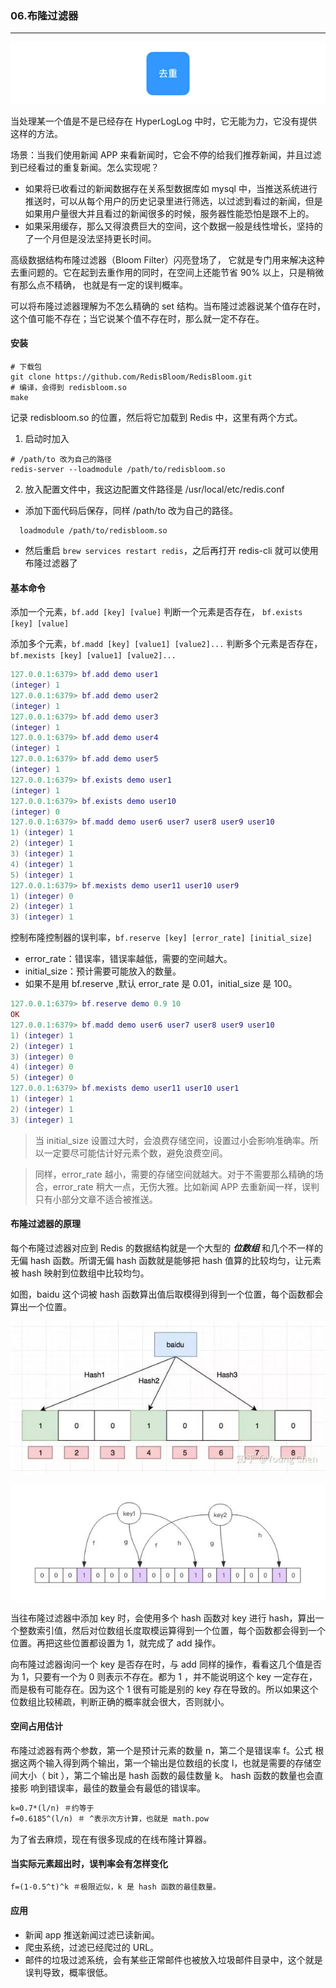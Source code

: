 ### 06.布隆过滤器
---
![布隆过滤器](media/布隆过滤器.gif)


当处理某一个值是不是已经存在 HyperLogLog 中时，它无能为力，它没有提供这样的方法。

场景：当我们使用新闻 APP 来看新闻时，它会不停的给我们推荐新闻，并且过滤到已经看过的重复新闻。怎么实现呢？
* 如果将已收看过的新闻数据存在关系型数据库如 mysql 中，当推送系统进行推送时，可以从每个用户的历史记录里进行筛选，以过滤到看过的新闻，但是如果用户量很大并且看过的新闻很多的时候，服务器性能恐怕是跟不上的。
* 如果采用缓存，那么又得浪费巨大的空间，这个数据一般是线性增长，坚持的了一个月但是没法坚持更长时间。

高级数据结构布隆过滤器（Bloom Filter）闪亮登场了， 它就是专门用来解决这种去重问题的。它在起到去重作用的同时，在空间上还能节省 90% 以上，只是稍微有那么点不精确， 也就是有一定的误判概率。

可以将布隆过滤器理解为不怎么精确的 set 结构。当布隆过滤器说某个值存在时，这个值可能不存在；当它说某个值不存在时，那么就一定不存在。

#### 安装

```shell
# 下载包
git clone https://github.com/RedisBloom/RedisBloom.git
# 编译，会得到 redisbloom.so 
make
```
记录 redisbloom.so 的位置，然后将它加载到 Redis 中，这里有两个方式。
1. 启动时加入
  ```shell
  # /path/to 改为自己的路径
  redis-server --loadmodule /path/to/redisbloom.so
  ```
2. 放入配置文件中，我这边配置文件路径是 /usr/local/etc/redis.conf
  * 添加下面代码后保存，同样 /path/to 改为自己的路径。
  ```text
    loadmodule /path/to/redisbloom.so
  ```
  * 然后重启 `brew services restart redis`，之后再打开 redis-cli 就可以使用布隆过滤器了
  

#### 基本命令
添加一个元素，`bf.add [key] [value]`
判断一个元素是否存在， `bf.exists [key] [value]`

添加多个元素，`bf.madd [key] [value1] [value2]...`
判断多个元素是否存在，`bf.mexists [key] [value1] [value2]...`

```lua
127.0.0.1:6379> bf.add demo user1
(integer) 1
127.0.0.1:6379> bf.add demo user2
(integer) 1
127.0.0.1:6379> bf.add demo user3
(integer) 1
127.0.0.1:6379> bf.add demo user4
(integer) 1
127.0.0.1:6379> bf.add demo user5
(integer) 1
127.0.0.1:6379> bf.exists demo user1
(integer) 1
127.0.0.1:6379> bf.exists demo user10
(integer) 0
127.0.0.1:6379> bf.madd demo user6 user7 user8 user9 user10
1) (integer) 1
2) (integer) 1
3) (integer) 1
4) (integer) 1
5) (integer) 1
127.0.0.1:6379> bf.mexists demo user11 user10 user9
1) (integer) 0
2) (integer) 1
3) (integer) 1
```

控制布隆控制器的误判率，`bf.reserve [key] [error_rate] [initial_size]`
* error_rate：错误率，错误率越低，需要的空间越大。
* initial_size：预计需要可能放入的数量。
* 如果不是用 bf.reserve ,默认 error_rate 是 0.01，initial_size 是 100。

```lua
127.0.0.1:6379> bf.reserve demo 0.9 10
OK
127.0.0.1:6379> bf.madd demo user6 user7 user8 user9 user10
1) (integer) 1
2) (integer) 1
3) (integer) 0
4) (integer) 0
5) (integer) 0
127.0.0.1:6379> bf.mexists demo user11 user10 user1
1) (integer) 1
2) (integer) 1
3) (integer) 1 
```

> 当 initial_size 设置过大时，会浪费存储空间，设置过小会影响准确率。所以一定要尽可能估计好元素个数，避免浪费空间。

> 同样，error_rate 越小，需要的存储空间就越大。对于不需要那么精确的场合，error_rate 稍大一点，无伤大雅。比如新闻 APP 去重新闻一样，误判只有小部分文章不适合被推送。


#### 布隆过滤器的原理
每个布隆过滤器对应到 Redis 的数据结构就是一个大型的 ***位数组*** 和几个不一样的无偏 hash 函数。所谓无偏 hash 函数就是能够把 hash 值算的比较均匀，让元素被 hash 映射到位数组中比较均匀。

如图，baidu 这个词被 hash 函数算出值后取模得到得到一个位置，每个函数都会算出一个位置。

![布隆过滤器的原理](media/15713860074803.jpg)

![布隆过滤器原理](media/15713860207211.jpg)


当往布隆过滤器中添加 key 时，会使用多个 hash 函数对 key 进行 hash，算出一个整数索引值，然后对位数组长度取模运算得到一个位置，每个函数都会得到一个位置。再把这些位置都设置为 1，就完成了 add 操作。

向布隆过滤器询问一个 key 是否存在时，与 add 同样的操作，看看这几个值是否为 1，只要有一个为 0 则表示不存在。都为 1 ，并不能说明这个 key 一定存在，而是极有可能存在。因为这个 1 很有可能是别的 key 存在导致的。所以如果这个位数组比较稀疏，判断正确的概率就会很大，否则就小。

#### 空间占用估计
布隆过滤器有两个参数，第一个是预计元素的数量 n，第二个是错误率 f。公式 根据这两个输入得到两个输出，第一个输出是位数组的长度 l，也就是需要的存储空 间大小（ bit ），第二个输出是 hash 函数的最佳数量 k。 hash 函数的数量也会直接影 响到错误率，最佳的数量会有最低的错误率。
```txt
k=0.7*(l/n) ＃约等于
f=0.6185^(l/n) ＃ ^表示次方计算，也就是 math.pow
```
为了省去麻烦，现在有很多现成的在线布隆计算器。

#### 当实际元素超出时，误判率会有怎样变化

```txt
f=(1-0.5^t)^k ＃极限近似，k 是 hash 函数的最佳数量。
```


#### 应用
* 新闻 app 推送新闻过滤已读新闻。
* 爬虫系统，过滤已经爬过的 URL。
* 邮件的垃圾过滤系统，会有某些正常邮件也被放入垃圾邮件目录中，这个就是误判导致，概率很低。